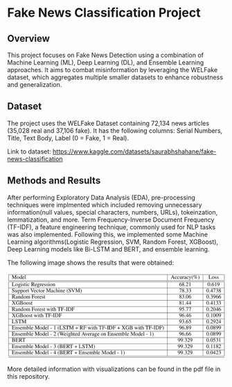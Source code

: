 # Fake News Classification Project

## Overview

This project focuses on Fake News Detection using a combination of Machine Learning (ML), Deep Learning (DL), and Ensemble Learning approaches. It aims to combat misinformation by leveraging the WELFake dataset, which aggregates multiple smaller datasets to enhance robustness and generalization.

## Dataset

The project uses the WELFake Dataset containing 72,134 news articles (35,028 real and 37,106 fake). It has the following columns: Serial Numbers, Title, Text Body, Label (0 = Fake, 1 = Real).

Link to dataset: https://www.kaggle.com/datasets/saurabhshahane/fake-news-classification

## Methods and Results

After performing Exploratory Data Analysis (EDA), pre-processing techniques were implmented which included removing unnecessary information(null values, special characters, numbers, URLs), tokeinzation, lemmatization, and more. Term Frequency-Inverse Document Frequency (TF-IDF), a feature engineering technique, commonly used for NLP tasks was also implemented. Following this, we implemented some Machine Learning algorithms(Logistic Regression, SVM, Random Forest, XGBoost), Deep Learning models like Bi-LSTM and BERT, and ensemble learning.

The following image shows the results that were obtained:

![Accuracy and loss values of all the models on test set](result.png)


More detailed information with visualizations can be found in the pdf file in this repository.
